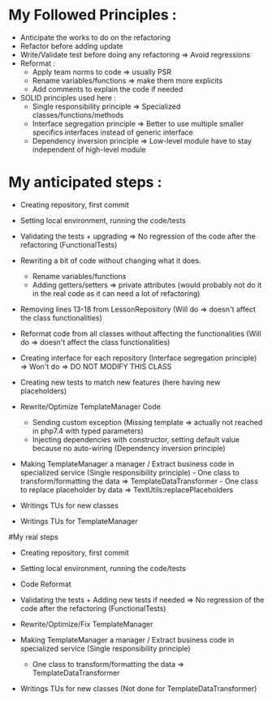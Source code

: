 # My Followed Principles :
- Anticipate the works to do on the refactoring
- Refactor before adding update
- Write/Validate test before doing any refactoring => Avoid regressions
- Reformat :
   - Apply team norms to code => usually PSR
   - Rename variables/functions => make them more explicits
   - Add comments to explain the code if needed
- SOLID principles used here :
   - Single responsibility principle => Specialized classes/functions/methods
   - Interface segregation principle => Better to use multiple smaller specifics interfaces instead of generic interface
   - Dependency inversion principle => Low-level module have to stay independent of high-level module

# My anticipated steps :
 - Creating repository, first commit
 - Setting local environment, running the code/tests

 - Validating the tests + upgrading => No regression of the code after the refactoring (FunctionalTests)

 - Rewriting a bit of code without changing what it does.
    - Rename variables/functions
    - Adding getters/setters => private attributes (would probably not do it in the real code as it can need a lot of refactoring)
   
 - Removing lines 13-18 from LessonRepository (Will do => doesn't affect the class functionalities)
 - Reformat code from all classes without affecting the functionalities (Will do => doesn't affect the class functionalities)

 - Creating interface for each repository (Interface segregation principle) => Won't do => DO NOT MODIFY THIS CLASS
    
 - Creating new tests to match new features (here having new placeholders)
   
 - Rewrite/Optimize TemplateManager Code
    - Sending custom exception (Missing template => actually not reached in php7.4 with typed parameters)
    - Injecting dependencies with constructor, setting default value because no auto-wiring (Dependency inversion principle)
 
 - Making TemplateManager a manager / Extract business code in specialized service (Single responsibility principle)
        - One class to transform/formatting the data => TemplateDataTransformer
        - One class to replace placeholder by data => TextUtils:replacePlaceholders

 - Writings TUs for new classes
 - Writings TUs for TemplateManager

#My real steps

- Creating repository, first commit
- Setting local environment, running the code/tests

- Code Reformat

- Validating the tests + Adding new tests if needed => No regression of the code after the refactoring (FunctionalTests)

- Rewrite/Optimize/Fix TemplateManager

- Making TemplateManager a manager / Extract business code in specialized service (Single responsibility principle)
  - One class to transform/formatting the data => TemplateDataTransformer

- Writings TUs for new classes (Not done for TemplateDataTransformer)